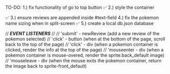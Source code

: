 TO-DO:
1.) fix functionality of go to top button ✅
2.) style the container <div> ✅
3.) ensure reviews are appended inside #text-field
4.) fix the pokemon name sizing when in split-screen ✅
5.) create a local db.json database


// ***EVENT LISTENERS*** //
// 'submit' - newReview (add a new review of the pokemon selected)
// 'click' - button (when at the bottom of the page, scroll back to the top of the page)
// 'click' - div (when a pokemon container is clicked, render the info at the top of the page)
// 'mouseenter - div (when a pokemon container is mouse-overed, render the sprite.back_default image)
// 'mouseleave - div (when the mouse exits the pokemon container, return the image back to sprite-front_default)